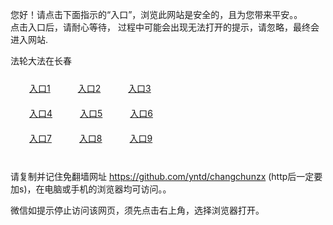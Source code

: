 您好！请点击下面指示的“入口”，浏览此网站是安全的，且为您带来平安。。 <br/>
点击入口后，请耐心等待， 过程中可能会出现无法打开的提示，请忽略，最终会进入网站. </br>

法轮大法在长春<br/>
<div style="padding:10px"><a style="margin:20px" target="_blank" href="https://d18x2nu0ncgmhu.cloudfront.net/2Qpsp?pdqbbpku" id="ccLink1" rel="nofollow">入口1</a> <a target="_blank" style="margin:20px" href="https://d29wnxrjv0fui5.cloudfront.net/2Qpsp?xzbxlpnk" id="ccLink2" rel="nofollow">入口2</a> <a style="margin:20px" target="_blank" href="https://d11z636wua6u03.cloudfront.net/2Qpsp?runbt" id="ccLink3" rel="nofollow">入口3</a></div>

<div style="padding:10px" ><a style="margin:20px" target="_blank" href="https://d18x2nu0ncgmhu.cloudfront.net/2Qpsp?pdqbbpku" id="ccLink4" rel="nofollow">入口4</a> <a style="margin:20px" href="https://d29wnxrjv0fui5.cloudfront.net/2Qpsp?xzbxlpnk" target="_blank" id="ccLink5" rel="nofollow">入口5</a> <a style="margin:20px" href="https://d11z636wua6u03.cloudfront.net/2Qpsp?runbt" target="_blank" id="ccLink6" rel="nofollow">入口6</a></div>

<div style="padding:10px"><a style="margin:20px" target="_blank" href="https://d18x2nu0ncgmhu.cloudfront.net/2Qpsp?pdqbbpku" id="ccLink7" rel="nofollow">入口7</a> <a style="margin:20px" href="https://d29wnxrjv0fui5.cloudfront.net/2Qpsp?xzbxlpnk" target="_blank" id="ccLink8" rel="nofollow">入口8</a> <a style="margin:20px" target="_blank" href="https://d11z636wua6u03.cloudfront.net/2Qpsp?runbt" id="ccLink9" rel="nofollow">入口9</a></div>

<br/>



请复制并记住免翻墙网址 https://github.com/yntd/changchunzx (http后一定要加s)，在电脑或手机的浏览器均可访问。。<br/>

微信如提示停止访问该网页，须先点击右上角，选择浏览器打开。
